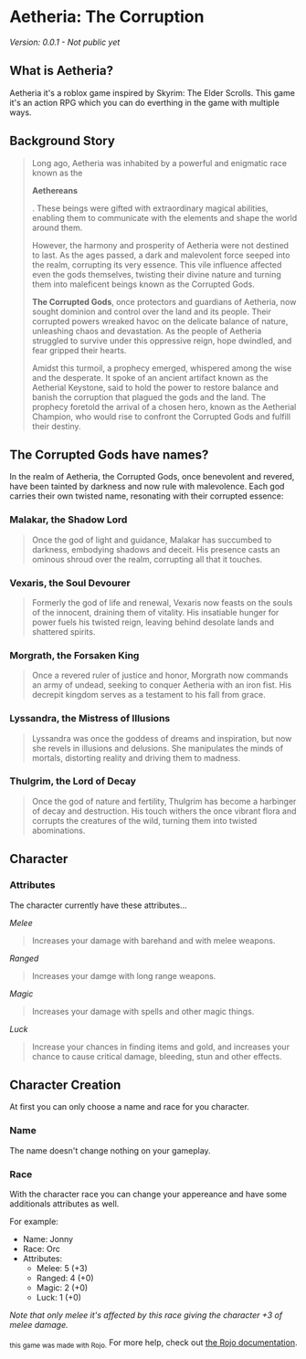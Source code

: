 # Aetheria: The Corruption
_Version: 0.0.1 - Not public yet_


## What is Aetheria?
Aetheria it's a roblox game inspired by Skyrim: The Elder Scrolls. This game it's an action RPG which you can do everthing in the game with multiple ways.


## Background Story
> Long ago, Aetheria was inhabited by a powerful and enigmatic race known as the <p>**Aethereans**</p>. These beings were gifted with extraordinary magical abilities, enabling them to communicate with the elements and shape the world around them.
> 
> However, the harmony and prosperity of Aetheria were not destined to last. As the ages passed, a dark and malevolent force seeped into the realm, corrupting its very essence. This vile influence affected even the gods themselves, twisting their divine nature and turning them into maleficent beings known as the Corrupted Gods.
> 
> **The Corrupted Gods**, once protectors and guardians of Aetheria, now sought dominion and control over the land and its people. Their corrupted powers wreaked havoc on the delicate balance of nature, unleashing chaos and devastation. As the people of Aetheria struggled to survive under this oppressive reign, hope dwindled, and fear gripped their hearts.
> 
> Amidst this turmoil, a prophecy emerged, whispered among the wise and the desperate. It spoke of an ancient artifact known as the Aetherial Keystone, said to hold the power to restore balance and banish the corruption that plagued the gods and the land. The prophecy foretold the arrival of a chosen hero, known as the Aetherial Champion, who would rise to confront the Corrupted Gods and fulfill their destiny.


## The Corrupted Gods have names?
In the realm of Aetheria, the Corrupted Gods, once benevolent and revered, have been tainted by darkness and now rule with malevolence. Each god carries their own twisted name, resonating with their corrupted essence:

### **Malakar**, the Shadow Lord
> Once the god of light and guidance, Malakar has succumbed to darkness, embodying shadows and deceit. His presence casts an ominous shroud over the realm, corrupting all that it touches.

### **Vexaris**, the Soul Devourer
> Formerly the god of life and renewal, Vexaris now feasts on the souls of the innocent, draining them of vitality. His insatiable hunger for power fuels his twisted reign, leaving behind desolate lands and shattered spirits.

### **Morgrath**, the Forsaken King
> Once a revered ruler of justice and honor, Morgrath now commands an army of undead, seeking to conquer Aetheria with an iron fist. His decrepit kingdom serves as a testament to his fall from grace.

### **Lyssandra**, the Mistress of Illusions
> Lyssandra was once the goddess of dreams and inspiration, but now she revels in illusions and delusions. She manipulates the minds of mortals, distorting reality and driving them to madness.

### **Thulgrim**, the Lord of Decay
> Once the god of nature and fertility, Thulgrim has become a harbinger of decay and destruction. His touch withers the once vibrant flora and corrupts the creatures of the wild, turning them into twisted abominations.


## Character

### Attributes
The character currently have these attributes...

_Melee_
> Increases your damage with barehand and with melee weapons.

_Ranged_
> Increases your damge with long range weapons.

_Magic_
> Increases your damage with spells and other magic things.

_Luck_
> Increase your chances in finding items and gold, and increases your chance to cause critical damage, bleeding, stun and other effects.


## Character Creation
At first you can only choose a name and race for you character.

### Name
The name doesn't change nothing on your gameplay.

### Race
With the character race you can change your appereance and have some additionals attributes as well.

For example:

- Name: Jonny
- Race: Orc
- Attributes:
    - Melee: 5 (+3)
    - Ranged: 4 (+0)
    - Magic: 2 (+0)
    - Luck: 1 (+0)

*Note that only melee it's affected by this race giving the character +3 of melee damage.*

<sub>this game was made with Rojo.</sub>
For more help, check out [the Rojo documentation](https://rojo.space/docs).